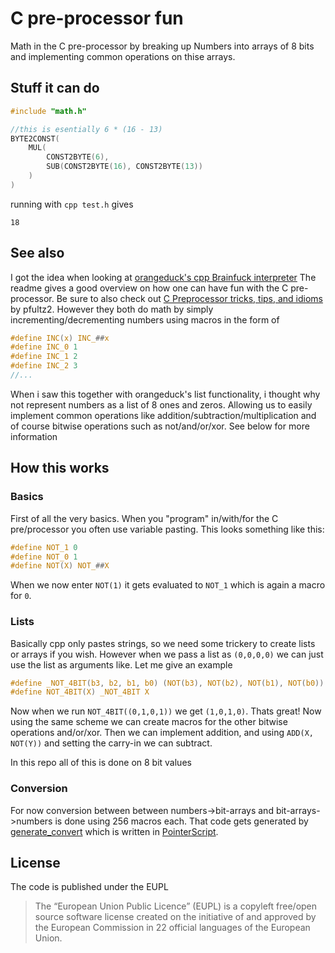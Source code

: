 # C pre-processor fun
Math in the C pre-processor by breaking up Numbers into arrays of 8 bits and implementing common operations on thise arrays.

## Stuff it can do
```C
#include "math.h"

//this is esentially 6 * (16 - 13)
BYTE2CONST(
	MUL(
		CONST2BYTE(6),
		SUB(CONST2BYTE(16), CONST2BYTE(13))
	)
)
```

running with `cpp test.h` gives
```
18
```

## See also
I got the idea when looking at [orangeduck's cpp Brainfuck interpreter](https://github.com/orangeduck/CPP_COMPLETE)
The readme gives a good overview on how one can have fun with the C pre-processor. Be sure to also check out [C Preprocessor tricks, tips, and idioms](https://github.com/pfultz2/Cloak/wiki/C-Preprocessor-tricks,-tips,-and-idioms) by pfultz2. However they both do math by simply incrementing/decrementing numbers using macros in the form of
```C
#define INC(x) INC_##x
#define INC_0 1
#define INC_1 2
#define INC_2 3
//...
```
When i saw this together with orangeduck's list functionality, i thought why not represent numbers as a list of 8 ones and zeros. Allowing us to easily implement common operations like addition/subtraction/multiplication and of course bitwise operations such as not/and/or/xor. See below for more information

## How this works

### Basics
First of all the very basics. When you "program" in/with/for the C pre/processor you often use variable pasting. This looks something like this:
```C
#define NOT_1 0
#define NOT_0 1
#define NOT(X) NOT_##X
```
When we now enter `NOT(1)` it gets evaluated to `NOT_1` which is again a macro for `0`.

### Lists
Basically cpp only pastes strings, so we need some trickery to create lists or arrays if you wish. However when we pass a list as `(0,0,0,0)` we can just use the list as arguments like. Let me give an example
```C
#define _NOT_4BIT(b3, b2, b1, b0) (NOT(b3), NOT(b2), NOT(b1), NOT(b0))
#define NOT_4BIT(X) _NOT_4BIT X
```
Now when we run `NOT_4BIT((0,1,0,1))` we get `(1,0,1,0)`. Thats great! Now using the same scheme we can create macros for the other bitwise operations and/or/xor. Then we can implement addition, and using `ADD(X, NOT(Y))` and setting the carry-in we can subtract.

In this repo all of this is done on 8 bit values

### Conversion
For now conversion between between numbers->bit-arrays and bit-arrays->numbers is done using 256 macros each. That code gets generated by [generate_convert](generate_convert.ptrs) which is written in [PointerScript](https://github.com/M4GNV5/PointerScript).

## License

The code is published under the EUPL
> The “European Union Public Licence” (EUPL) is a copyleft free/open source software license created on the initiative of and approved by the European Commission in 22 official languages of the European Union.
